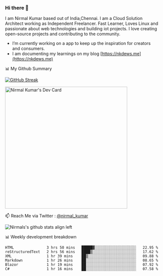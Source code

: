 ### Hi there 👋

 I am Nirmal Kumar based out of India,Chennai. I am a Cloud Solution Architect working as Independent Freelancer. Fast Learner, Loves Linux and passionate about web technologies and building iot projects. I love creating open-source projects and contributing to the community.

- I’m currently working on a app to keep up the inspiration for creators and consumers.
- I am documenting my learnings on my blog [https://nkdews.me](https://nkdews.me)


📊 My Github Summary

[![GitHub Streak](https://github-readme-streak-stats.herokuapp.com?user=nk-gears&theme=dark&hide_border=true&date_format=M%20j%5B%2C%20Y%5D)](https://git.io/streak-stats)

<a href="https://app.daily.dev/nirmal_kumar"><img src="https://api.daily.dev/devcards/a16cfcf02d384b16b41de71ce4d1d811.png?r=8ve" width="400" alt="Nirmal Kumar's Dev Card"/></a>

📫 Reach Me via  Twitter : [@nirmal_kumar](https://twitter.com/nirmal_kumar)

![Nirmals's github stats align left](https://github-readme-stats.vercel.app/api?username=nk-gears&show_icons=true)


📊 Weekly development breakdown

<!--START_SECTION:waka-->

```text
HTML               3 hrs 50 mins   █████▓░░░░░░░░░░░░░░░░░░░   22.95 %
reStructuredText   2 hrs 56 mins   ████▒░░░░░░░░░░░░░░░░░░░░   17.62 %
XML                1 hr 39 mins    ██▒░░░░░░░░░░░░░░░░░░░░░░   09.88 %
Markdown           1 hr 26 mins    ██░░░░░░░░░░░░░░░░░░░░░░░   08.65 %
Blazor             1 hr 19 mins    ██░░░░░░░░░░░░░░░░░░░░░░░   07.92 %
C#                 1 hr 16 mins    ██░░░░░░░░░░░░░░░░░░░░░░░   07.58 %
```

<!--END_SECTION:waka-->


